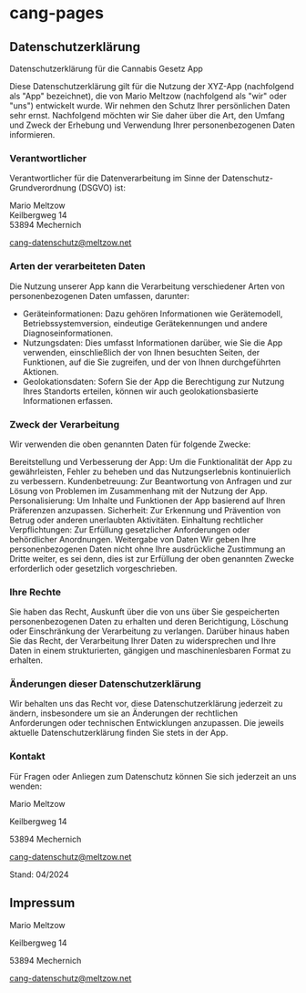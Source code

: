 # cang-pages

## Datenschutzerklärung

Datenschutzerklärung für die Cannabis Gesetz App

Diese Datenschutzerklärung gilt für die Nutzung der XYZ-App (nachfolgend als "App" bezeichnet), die von Mario Meltzow (nachfolgend als "wir" oder "uns") entwickelt wurde. Wir nehmen den Schutz Ihrer persönlichen Daten sehr ernst. Nachfolgend möchten wir Sie daher über die Art, den Umfang und Zweck der Erhebung und Verwendung Ihrer personenbezogenen Daten informieren.

### Verantwortlicher
Verantwortlicher für die Datenverarbeitung im Sinne der Datenschutz-Grundverordnung (DSGVO) ist:

Mario Meltzow  
Keilbergweg 14  
53894 Mechernich  

cang-datenschutz@meltzow.net

### Arten der verarbeiteten Daten
Die Nutzung unserer App kann die Verarbeitung verschiedener Arten von personenbezogenen Daten umfassen, darunter:

* Geräteinformationen: Dazu gehören Informationen wie Gerätemodell, Betriebssystemversion, eindeutige Gerätekennungen und andere Diagnoseinformationen.
* Nutzungsdaten: Dies umfasst Informationen darüber, wie Sie die App verwenden, einschließlich der von Ihnen besuchten Seiten, der Funktionen, auf die Sie zugreifen, und der von Ihnen durchgeführten Aktionen.
* Geolokationsdaten: Sofern Sie der App die Berechtigung zur Nutzung Ihres Standorts erteilen, können wir auch geolokationsbasierte Informationen erfassen.

### Zweck der Verarbeitung
Wir verwenden die oben genannten Daten für folgende Zwecke:

Bereitstellung und Verbesserung der App: Um die Funktionalität der App zu gewährleisten, Fehler zu beheben und das Nutzungserlebnis kontinuierlich zu verbessern.
Kundenbetreuung: Zur Beantwortung von Anfragen und zur Lösung von Problemen im Zusammenhang mit der Nutzung der App.
Personalisierung: Um Inhalte und Funktionen der App basierend auf Ihren Präferenzen anzupassen.
Sicherheit: Zur Erkennung und Prävention von Betrug oder anderen unerlaubten Aktivitäten.
Einhaltung rechtlicher Verpflichtungen: Zur Erfüllung gesetzlicher Anforderungen oder behördlicher Anordnungen.
Weitergabe von Daten
Wir geben Ihre personenbezogenen Daten nicht ohne Ihre ausdrückliche Zustimmung an Dritte weiter, es sei denn, dies ist zur Erfüllung der oben genannten Zwecke erforderlich oder gesetzlich vorgeschrieben.

### Ihre Rechte
Sie haben das Recht, Auskunft über die von uns über Sie gespeicherten personenbezogenen Daten zu erhalten und deren Berichtigung, Löschung oder Einschränkung der Verarbeitung zu verlangen. Darüber hinaus haben Sie das Recht, der Verarbeitung Ihrer Daten zu widersprechen und Ihre Daten in einem strukturierten, gängigen und maschinenlesbaren Format zu erhalten.

### Änderungen dieser Datenschutzerklärung
Wir behalten uns das Recht vor, diese Datenschutzerklärung jederzeit zu ändern, insbesondere um sie an Änderungen der rechtlichen Anforderungen oder technischen Entwicklungen anzupassen. Die jeweils aktuelle Datenschutzerklärung finden Sie stets in der App.

### Kontakt
Für Fragen oder Anliegen zum Datenschutz können Sie sich jederzeit an uns wenden:

Mario Meltzow

Keilbergweg 14

53894 Mechernich

cang-datenschutz@meltzow.net

Stand: 04/2024

## Impressum

Mario Meltzow

Keilbergweg 14

53894 Mechernich

cang-datenschutz@meltzow.net


